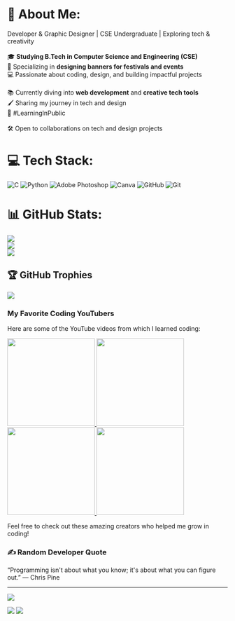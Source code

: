 # 💫 About Me:
Developer & Graphic Designer | CSE Undergraduate | Exploring tech & creativity  <br><br>🎓 **Studying B.Tech in Computer Science and Engineering (CSE)**  <br>🎨 Specializing in **designing banners for festivals and events**  <br>💻 Passionate about coding, design, and building impactful projects  <br><br>📚 Currently diving into **web development** and **creative tech tools**  <br>🖌️ Sharing my journey in tech and design  <br>🌱 #LearningInPublic  <br><br>🛠️ Open to collaborations on tech and design projects 


# 💻 Tech Stack:
![C](https://img.shields.io/badge/c-%2300599C.svg?style=flat&logo=c&logoColor=white) ![Python](https://img.shields.io/badge/python-3670A0?style=flat&logo=python&logoColor=ffdd54) ![Adobe Photoshop](https://img.shields.io/badge/adobe%20photoshop-%2331A8FF.svg?style=flat&logo=adobe%20photoshop&logoColor=white) ![Canva](https://img.shields.io/badge/Canva-%2300C4CC.svg?style=flat&logo=Canva&logoColor=white) ![GitHub](https://img.shields.io/badge/github-%23121011.svg?style=flat&logo=github&logoColor=white) ![Git](https://img.shields.io/badge/git-%23F05033.svg?style=flat&logo=git&logoColor=white)
# 📊 GitHub Stats:
![](https://github-readme-stats.vercel.app/api?username=Prithvi-Bytes&theme=dark&hide_border=false&include_all_commits=false&count_private=false)<br/>
![](https://github-readme-streak-stats.herokuapp.com/?user=Prithvi-Bytes&theme=dark&hide_border=false)<br/>
![](https://github-readme-stats.vercel.app/api/top-langs/?username=Prithvi-Bytes&theme=dark&hide_border=false&include_all_commits=false&count_private=false&layout=compact)

## 🏆 GitHub Trophies
![](https://github-profile-trophy.vercel.app/?username=Prithvi-Bytes&theme=radical&no-frame=false&no-bg=true&margin-w=4)

### My Favorite Coding YouTubers

Here are some of the YouTube videos from which I learned coding:

<a href="https://youtu.be/yGB9jhsEsr8?si=8YNJ_A-ESNHdl6Tj">
  <img src="https://img.youtube.com/vi/yGB9jhsEsr8/maxresdefault.jpg" width="200" />
</a>

<a href="https://youtu.be/ZSPZob_1TOk?si=FFqgCFyY_0Kd4OvF">
  <img src="https://img.youtube.com/vi/ZSPZob_1TOk/maxresdefault.jpg" width="200" />
</a>

<a href="https://youtu.be/HcOc7P5BMi4?si=eGtby8DD87JZ7mdp">
  <img src="https://img.youtube.com/vi/HcOc7P5BMi4/maxresdefault.jpg" width="200" />
</a>

<a href="https://youtu.be/Ez8F0nW6S-w?si=3x5HJD9wqBOjR8E-">
  <img src="https://img.youtube.com/vi/Ez8F0nW6S-w/maxresdefault.jpg" width="200" />
</a>



Feel free to check out these amazing creators who helped me grow in coding!


### ✍️ Random Developer Quote
“Programming isn't about what you know; it's about what you can figure out.” — Chris Pine

---
[![](https://visitcount.itsvg.in/api?id=Prithvi-Bytes&icon=0&color=0)](https://visitcount.itsvg.in)

[![](https://visitcount.itsvg.in/api?id=Prithvi-Bytes&label=Profile%20Views&color=0&icon=2&pretty=true)](https://visitcount.itsvg.in)
<a href="https://visitcount.itsvg.in">
  <img src="https://visitcount.itsvg.in/api?id=Prithvi-Bytes&label=Profile%20Views&color=0&icon=2&pretty=true" />
</a>

